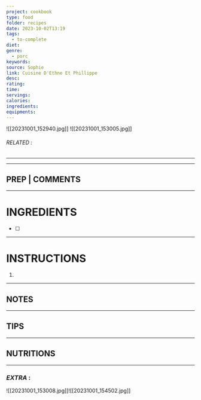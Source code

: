 ```yaml
---
project: cookbook
type: food
folder: recipes
date: 2023-10-02T13:19
tags:
  - to-complete
diet: 
genre:
  - porc
keywords: 
source: Sophie
link: Cuisine D'Ethne Et Phillippe
desc: 
rating: 
time: 
servings: 
calories: 
ingredients: 
equipments:
---
```

![[20231001_152940.jpg]]
![[20231001_153005.jpg]]
###### *RELATED* : 
---


---
## PREP | COMMENTS



---
# INGREDIENTS

- [ ] 

---
# INSTRUCTIONS

1. 

---
## NOTES



---
## TIPS



---
## NUTRITIONS



---
### *EXTRA* :



![[20231001_153008.jpg]]![[20231001_154502.jpg]]